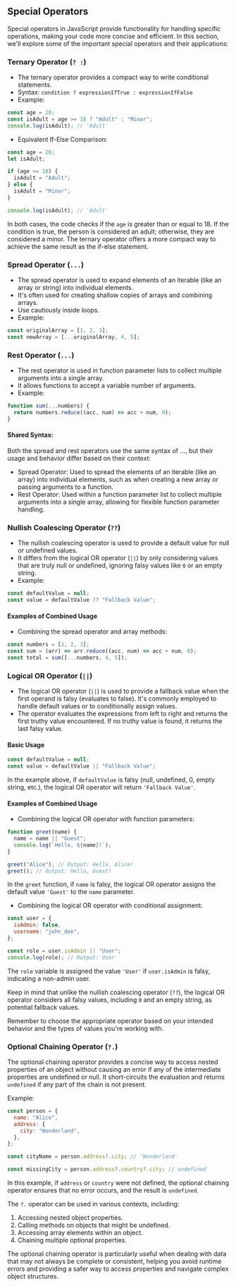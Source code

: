 ## Special Operators

Special operators in JavaScript provide functionality for handling specific operations, making your code more concise
and efficient. In this section, we'll explore some of the important special operators and their applications:

### Ternary Operator (`? :`)

- The ternary operator provides a compact way to write conditional statements.
- Syntax: `condition ? expressionIfTrue : expressionIfFalse`
- Example:

```javascript
const age = 20;
const isAdult = age >= 18 ? "Adult" : "Minor";
console.log(isAdult); // 'Adult'
```

- Equivalent If-Else Comparison:

```javascript
const age = 20;
let isAdult;

if (age >= 18) {
  isAdult = "Adult";
} else {
  isAdult = "Minor";
}

console.log(isAdult); // 'Adult'
```

In both cases, the code checks if the `age` is greater than or equal to 18. If the condition is true, the person is
considered an adult; otherwise, they are considered a minor. The ternary operator offers a more compact way to
achieve the same result as the if-else statement.

### Spread Operator (`...`)

- The spread operator is used to expand elements of an iterable (like an array or string) into individual elements.
- It's often used for creating shallow copies of arrays and combining arrays.
- Use cautiously inside loops.
- Example:

```javascript
const originalArray = [1, 2, 3];
const newArray = [...originalArray, 4, 5];
```

### Rest Operator (`...`)

- The rest operator is used in function parameter lists to collect multiple arguments into a single array.
- It allows functions to accept a variable number of arguments.
- Example:

```javascript
function sum(...numbers) {
  return numbers.reduce((acc, num) => acc + num, 0);
}
```

#### Shared Syntax:

Both the spread and rest operators use the same syntax of ..., but their usage and behavior differ based on their
context:

- Spread Operator: Used to spread the elements of an iterable (like an array) into individual elements, such as when
  creating a new array or passing arguments to a function.
- Rest Operator: Used within a function parameter list to collect multiple arguments into a single array, allowing for
  flexible function parameter handling.

### Nullish Coalescing Operator (`??`)

- The nullish coalescing operator is used to provide a default value for null or undefined values.
- It differs from the logical OR operator (`||`) by only considering values that are truly null or undefined,
  ignoring falsy values like `0` or an empty string.
- Example:

```javascript
const defaultValue = null;
const value = defaultValue ?? "Fallback Value";
```

#### Examples of Combined Usage

- Combining the spread operator and array methods:

```javascript
const numbers = [1, 2, 3];
const sum = (arr) => arr.reduce((acc, num) => acc + num, 0);
const total = sum([...numbers, 4, 5]);
```

### Logical OR Operator (`||`)

- The logical OR operator (`||`) is used to provide a fallback value when the first operand is falsy (evaluates to false). It's commonly employed to handle default values or to conditionally assign values.
- The operator evaluates the expressions from left to right and returns the first truthy value encountered. If no truthy value is found, it returns the last falsy value.

#### Basic Usage

```javascript
const defaultValue = null;
const value = defaultValue || "Fallback Value";
```

In the example above, if `defaultValue` is falsy (null, undefined, 0, empty string, etc.), the logical OR operator will return `'Fallback Value'`.

#### Examples of Combined Usage

- Combining the logical OR operator with function parameters:

```javascript
function greet(name) {
  name = name || "Guest";
  console.log(`Hello, ${name}!`);
}

greet("Alice"); // Output: Hello, Alice!
greet(); // Output: Hello, Guest!
```

In the `greet` function, if `name` is falsy, the logical OR operator assigns the default value `'Guest'` to the `name` parameter.

- Combining the logical OR operator with conditional assignment:

```javascript
const user = {
  isAdmin: false,
  username: "john_doe",
};

const role = user.isAdmin || "User";
console.log(role); // Output: User
```

The `role` variable is assigned the value `'User'` if `user.isAdmin` is falsy, indicating a non-admin user.

Keep in mind that unlike the nullish coalescing operator (`??`), the logical OR operator considers all falsy values, including `0` and an empty string, as potential fallback values.

Remember to choose the appropriate operator based on your intended behavior and the types of values you're working with.

### Optional Chaining Operator (`?.`)

The optional chaining operator provides a concise way to access nested properties of an object without causing an error
if any of the intermediate properties are undefined or null. It short-circuits the evaluation and returns `undefined` if
any part of the chain is not present.

Example:

```javascript
const person = {
  name: "Alice",
  address: {
    city: "Wonderland",
  },
};

const cityName = person.address?.city; // 'Wonderland'

const missingCity = person.address?.country?.city; // undefined
```

In this example, if `address` or `country` were not defined, the optional chaining operator ensures that no error
occurs, and the result is `undefined`.

The `?.` operator can be used in various contexts, including:

1. Accessing nested object properties.
2. Calling methods on objects that might be undefined.
3. Accessing array elements within an object.
4. Chaining multiple optional properties.

The optional chaining operator is particularly useful when dealing with data that may not always be complete or
consistent, helping you avoid runtime errors and providing a safer way to access properties and navigate complex object
structures.
